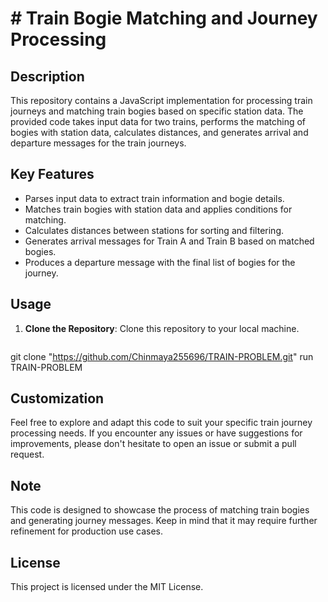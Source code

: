 # # Train Bogie Matching and Journey Processing



## Description

This repository contains a JavaScript implementation for processing train journeys and matching train bogies based on specific station data. The provided code takes input data for two trains, performs the matching of bogies with station data, calculates distances, and generates arrival and departure messages for the train journeys.

## Key Features

- Parses input data to extract train information and bogie details.
- Matches train bogies with station data and applies conditions for matching.
- Calculates distances between stations for sorting and filtering.
- Generates arrival messages for Train A and Train B based on matched bogies.
- Produces a departure message with the final list of bogies for the journey.

## Usage

1. **Clone the Repository**: Clone this repository to your local machine.

   ```sh
git clone "https://github.com/Chinmaya255696/TRAIN-PROBLEM.git"
run TRAIN-PROBLEM
## Customization
Feel free to explore and adapt this code to suit your specific train journey processing needs. If you encounter any issues or have suggestions for improvements, please don't hesitate to open an issue or submit a pull request.

## Note
This code is designed to showcase the process of matching train bogies and generating journey messages. Keep in mind that it may require further refinement for production use cases.

## License
This project is licensed under the MIT License.


